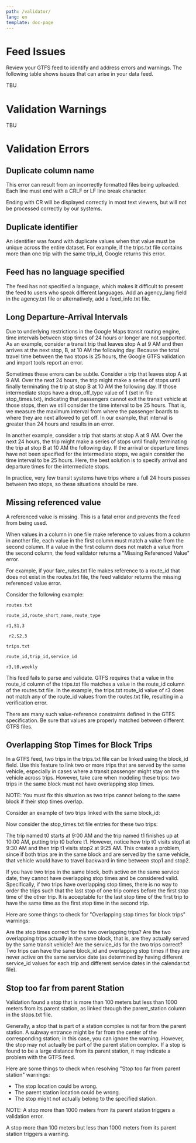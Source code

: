 ```yaml
---
path: /validator/
lang: en
template: doc-page
---
```

# Feed Issues

Review your GTFS feed to identify and address errors and warnings. The following table shows issues that can arise in your data feed.

TBU

# Validation Warnings

TBU 


# Validation Errors

## Duplicate column name
This error can result from an incorrectly formatted files being uploaded. Each line must end with a CRLF or LF line break character.

Ending with CR will be displayed correctly in most text viewers, but will not be processed correctly by our systems.

## Duplicate identifier

An identifier was found with duplicate values when that value must be unique across the entire dataset. For example, if the trips.txt file contains more than one trip with the same trip_id, Google returns this error.

## Feed has no language specified

The feed has not specified a language, which makes it difficult to present the feed to users who speak different languages. Add an agency_lang field in the agency.txt file or alternatively, add a feed_info.txt file.

## Long Departure-Arrival Intervals

Due to underlying restrictions in the Google Maps transit routing engine, time intervals between stop times of 24 hours or longer are not supported. As an example, consider a transit trip that leaves stop A at 9 AM and then arrives at the next stop, B, at 10 AM the following day. Because the total travel time between the two stops is 25 hours, the Google GTFS validation and import tools report an error.

Sometimes these errors can be subtle. Consider a trip that leaves stop A at 9 AM. Over the next 24 hours, the trip might make a series of stops until finally terminating the trip at stop B at 10 AM the following day. If those intermediate stops have a drop_off_type value of 1 (set in file stop_times.txt), indicating that passengers cannot exit the transit vehicle at those stops, then we still consider the time interval to be 25 hours. That is, we measure the maximum interval from where the passenger boards to where they are next allowed to get off. In our example, that interval is greater than 24 hours and results in an error.

In another example, consider a trip that starts at stop A at 9 AM. Over the next 24 hours, the trip might make a series of stops until finally terminating the trip at stop B at 10 AM the following day. If the arrival or departure times have not been specified for the intermediate stops, we again consider the time interval to be 25 hours. Here, the best solution is to specify arrival and departure times for the intermediate stops.

In practice, very few transit systems have trips where a full 24 hours passes between two stops, so these situations should be rare.

## Missing referenced value

A referenced value is missing. This is a fatal error and prevents the feed from being used.

When values in a column in one file make reference to values from a column in another file, each value in the first column must match a value from the second column. If a value in the first column does not match a value from the second column, the feed validator returns a "Missing Referenced Value" error.

For example, if your fare_rules.txt file makes reference to a route_id that does not exist in the routes.txt file, the feed validator returns the missing referenced value error.

Consider the following example:

```routes.txt ```

```route_id,route_short_name,route_type ```

```r1,S1,3 ```

``` r2,S2,3```

```trips.txt ```

```route_id,trip_id,service_id ```

```r3,t0,weekly```

This feed fails to parse and validate. GTFS requires that a value in the route_id column of the trips.txt file matches a value in the route_id column of the routes.txt file. In the example, the trips.txt route_id value of r3 does not match any of the route_id values from the routes.txt file, resulting in a verification error.

There are many such value-reference constraints defined in the GTFS specification. Be sure that values are properly matched between different GTFS files.

## Overlapping Stop Times for Block Trips

In a GTFS feed, two trips in the trips.txt file can be linked using the block_id field. Use this feature to link two or more trips that are served by the same vehicle, especially in cases where a transit passenger might stay on the vehicle across trips. However, take care when modeling these trips: two trips in the same block must not have overlapping stop times.

NOTE: You must fix this situation as two trips cannot belong to the same block if their stop times overlap.

Consider an example of two trips linked with the same block_id:

Now consider the stop_times.txt file entries for these two trips:

The trip named t0 starts at 9:00 AM and the trip named t1 finishes up at 10:00 AM, putting trip t0 before t1. However, notice how trip t0 visits stop1 at 9:30 AM and then trip t1 visits stop2 at 9:25 AM. This creates a problem, since if both trips are in the same block and are served by the same vehicle, that vehicle would have to travel backward in time between stop1 and stop2.

If you have two trips in the same block, both active on the same service date, they cannot have overlapping stop times and be considered valid. Specifically, if two trips have overlapping stop times, there is no way to order the trips such that the last stop of one trip comes before the first stop time of the other trip. It is acceptable for the last stop time of the first trip to have the same time as the first stop time in the second trip.

Here are some things to check for "Overlapping stop times for block trips" warnings:

Are the stop times correct for the two overlapping trips?
Are the two overlapping trips actually in the same block, that is, are they actually served by the same transit vehicle?
Are the service_ids for the two trips correct? Two trips can have the same block_id and overlapping stop times if they are never active on the same service date (as determined by having different service_id values for each trip and different service dates in the calendar.txt file).

## Stop too far from parent Station

Validation found a stop that is more than 100 meters but less than 1000 meters from its parent station, as linked through the parent_station column in the stops.txt file.

Generally, a stop that is part of a station complex is not far from the parent station. A subway entrance might be far from the center of the corresponding station; in this case, you can ignore the warning. However, the stop may not actually be part of the parent station complex. If a stop is found to be a large distance from its parent station, it may indicate a problem with the GTFS feed.

Here are some things to check when resolving "Stop too far from parent station" warnings:

*  The stop location could be wrong.
* The parent station location could be wrong.
* The stop might not actually belong to the specified station.

NOTE:
A stop more than 1000 meters from its parent station triggers a validation error.

A stop more than 100 meters but less than 1000 meters from its parent station triggers a warning.